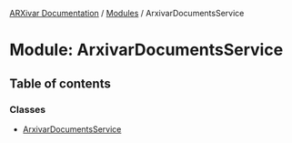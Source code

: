 [ARXivar Documentation](../README.md) / [Modules](../modules.md) / ArxivarDocumentsService

# Module: ArxivarDocumentsService

## Table of contents

### Classes

- [ArxivarDocumentsService](../classes/ArxivarDocumentsService.ArxivarDocumentsService.md)
